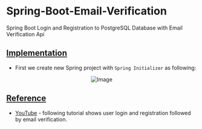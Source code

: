 # Spring-Boot-Email-Verification
Spring Boot Login and Registration to PostgreSQL Database with Email Verification Api

## [Implementation]()

- First we create new Spring project with `Spring Initializer` as following:
  
<p align="center">
  <img src="https://github.com/af4092/Spring-Boot-Email-Verification/assets/24220136/2e57de2c-4dd1-49f8-91d6-f2f30a6d26da.png" alt="Image">
</p>


## [Reference](https://youtu.be/QwQuro7ekvc?list=PLQEQNgm2Nabv0c2tj5eYD9GtcCUunRQDK)

- [YouTube](https://youtu.be/QwQuro7ekvc?list=PLQEQNgm2Nabv0c2tj5eYD9GtcCUunRQDK) - following tutorial shows user login and registration followed by email verification. 
